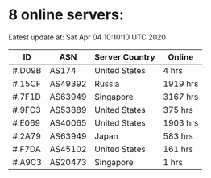 # 8 online servers:

Latest update at: Sat Apr 04 10:10:10 UTC 2020

| ID | ASN | Server Country | Online |
| -- | --- | -------------- | ------ |
| #.D09B | AS174 | United States | 4 hrs |
| #.15CF | AS49392 | Russia | 1919 hrs |
| #.7F1D | AS63949 | Singapore | 3167 hrs |
| #.9FC3 | AS53889 | United States | 375 hrs |
| #.E069 | AS40065 | United States | 1903 hrs |
| #.2A79 | AS63949 | Japan | 583 hrs |
| #.F7DA | AS45102 | United States | 161 hrs |
| #.A9C3 | AS20473 | Singapore | 1 hrs |

